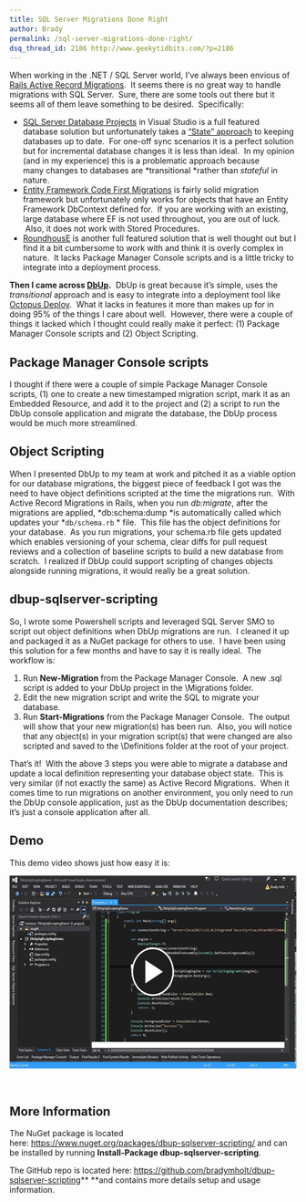 ```yaml
---
title: SQL Server Migrations Done Right
author: Brady
permalink: /sql-server-migrations-done-right/
dsq_thread_id: 2186 http://www.geekytidbits.com/?p=2186
---
```

When working in the .NET / SQL Server world, I&#8217;ve always been envious of [Rails Active Record Migrations][1].  It seems there is no great way to handle migrations with SQL Server.  Sure, there are some tools out there but it seems all of them leave something to be desired.  Specifically:

  * [SQL Server Database Projects][2] in Visual Studio is a full featured database solution but unfortunately takes a [&#8220;State&#8221; approach][3] to keeping databases up to date.  For one-off sync scenarios it is a perfect solution but for incremental database changes it is less than ideal.  In my opinion (and in my experience) this is a problematic approach because many changes to databases are *transitional *rather than *stateful* in nature.
  * [Entity Framework Code First Migrations][4] is fairly solid migration framework but unfortunately only works for objects that have an Entity Framework DbContext defined for.  If you are working with an existing, large database where EF is not used throughout, you are out of luck.  Also, it does not work with Stored Procedures.
  * [RoundhousE][5] is another full featured solution that is well thought out but I find it a bit cumbersome to work with and think it is overly complex in nature.  It lacks Package Manager Console scripts and is a little tricky to integrate into a deployment process.

**Then I came across [DbUp][6].**  DbUp is great because it&#8217;s simple, uses the *transitional* approach and is easy to integrate into a deployment tool like [Octopus Deploy][7].  What it lacks in features it more than makes up for in doing 95% of the things I care about well.  However, there were a couple of things it lacked which I thought could really make it perfect: (1) Package Manager Console scripts and (2) Object Scripting.

## Package Manager Console scripts

I thought if there were a couple of simple Package Manager Console scripts, (1) one to create a new timestamped migration script, mark it as an Embedded Resource, and add it to the project and (2) a script to run the DbUp console application and migrate the database, the DbUp process would be much more streamlined.

## Object Scripting

When I presented DbUp to my team at work and pitched it as a viable option for our database migrations, the biggest piece of feedback I got was the need to have object definitions scripted at the time the migrations run.  With Active Record Migrations in Rails, when you run *db:migrate*, after the migrations are applied, *db:schema:dump *is automatically called which updates your *`db/schema.rb` * file.  This file has the object definitions for your database.  As you run migrations, your schema.rb file gets updated which enables versioning of your schema, clear diffs for pull request reviews and a collection of baseline scripts to build a new database from scratch.  I realized if DbUp could support scripting of changes objects alongside running migrations, it would really be a great solution.

## dbup-sqlserver-scripting

So, I wrote some Powershell scripts and leveraged SQL Server SMO to script out object definitions when DbUp migrations are run.  I cleaned it up and packaged it as a NuGet package for others to use.  I have been using this solution for a few months and have to say it is really ideal.  The workflow is:

  1. Run **New-Migration** from the Package Manager Console.  A new .sql script is added to your DbUp project in the \Migrations folder.
  2. Edit the new migration script and write the SQL to migrate your database.
  3. Run **Start-Migrations** from the Package Manager Console.  The output will show that your new migration(s) has been run.  Also, you will notice that any object(s) in your migration script(s) that were changed are also scripted and saved to the \Definitions folder at the root of your project.

That&#8217;s it!  With the above 3 steps you were able to migrate a database and update a local definition representing your database object state.  This is very similar (if not exactly the same) as Active Record Migrations.  When it comes time to run migrations on another environment, you only need to run the DbUp console application, just as the DbUp documentation describes; it&#8217;s just a console application after all.

## Demo

This demo video shows just how easy it is:

<a href="https://www.youtube.com/watch?v=2uMsVl_Zk6Y" target="_blank"><img class="alignnone wp-image-2190 size-full" src="/media/demo-thumbnail-1.png" alt="dbup-sqlserver-scripting Demo" width="575" height="338" /></a>

&nbsp;

## More Information

The NuGet package is located here: <https://www.nuget.org/packages/dbup-sqlserver-scripting/> and can be installed by running **Install-Package dbup-sqlserver-scripting**.

The GitHub repo is located here: <https://github.com/bradymholt/dbup-sqlserver-scripting>** **and contains more details setup and usage information.

&nbsp;

 [1]: http://guides.rubyonrails.org/active_record_migrations.html
 [2]: http://www.codeproject.com/Articles/825831/SQL-Server-Database-Development-in-Visual-Studio
 [3]: http://paulstovell.com/blog/database-deployment
 [4]: https://msdn.microsoft.com/en-us/data/jj591621.aspx
 [5]: https://github.com/chucknorris/roundhouse
 [6]: http://dbup.github.io/
 [7]: https://octopusdeploy.com/
